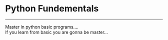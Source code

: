 # Python Fundementals
<hr>
Master in python basic programs....<br>
If you learn from basic you  are gonna be master...
